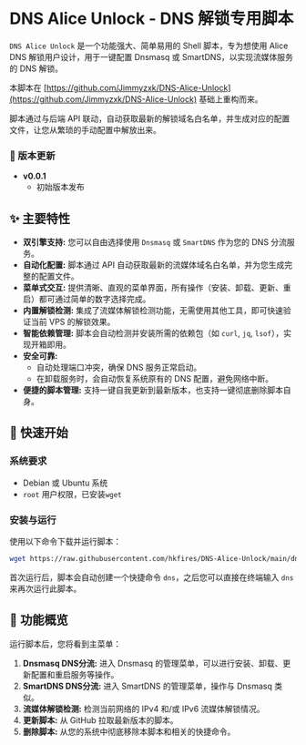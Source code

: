 # DNS Alice Unlock - DNS 解锁专用脚本

`DNS Alice Unlock` 是一个功能强大、简单易用的 Shell 脚本，专为想使用 Alice DNS 解锁用户设计，用于一键配置 Dnsmasq 或 SmartDNS，以实现流媒体服务的 DNS 解锁。

本脚本在 [https://github.com/Jimmyzxk/DNS-Alice-Unlock](https://github.com/Jimmyzxk/DNS-Alice-Unlock) 基础上重构而来。

脚本通过与后端 API 联动，自动获取最新的解锁域名白名单，并生成对应的配置文件，让您从繁琐的手动配置中解放出来。

### 📌 版本更新

* **v0.0.1**
  - 初始版本发布


## ✨ 主要特性

*   **双引擎支持:** 您可以自由选择使用 `Dnsmasq` 或 `SmartDNS` 作为您的 DNS 分流服务。
*   **自动化配置:** 脚本通过 API 自动获取最新的流媒体域名白名单，并为您生成完整的配置文件。
*   **菜单式交互:** 提供清晰、直观的菜单界面，所有操作（安装、卸载、更新、重启）都可通过简单的数字选择完成。
*   **内置解锁检测:** 集成了流媒体解锁检测功能，无需使用其他工具，即可快速验证当前 VPS 的解锁效果。
*   **智能依赖管理:** 脚本会自动检测并安装所需的依赖包（如 `curl`, `jq`, `lsof`），实现开箱即用。
*   **安全可靠:**
    *   自动处理端口冲突，确保 DNS 服务正常启动。
    *   在卸载服务时，会自动恢复系统原有的 DNS 配置，避免网络中断。
*   **便捷的脚本管理:** 支持一键自我更新到最新版本，也支持一键彻底删除脚本自身。

## 🚀 快速开始

### 系统要求

*   Debian 或 Ubuntu 系统
*   `root` 用户权限，已安装`wget`

### 安装与运行

使用以下命令下载并运行脚本：

```bash
wget https://raw.githubusercontent.com/hkfires/DNS-Alice-Unlock/main/dns-alice-unlock.sh && chmod +x dns-alice-unlock.sh && bash dns-alice-unlock.sh
```

首次运行后，脚本会自动创建一个快捷命令 `dns`，之后您可以直接在终端输入 `dns` 来再次运行此脚本。

## 📖 功能概览

运行脚本后，您将看到主菜单：

1.  **Dnsmasq DNS分流:** 进入 Dnsmasq 的管理菜单，可以进行安装、卸载、更新配置和重启服务等操作。
2.  **SmartDNS DNS分流:** 进入 SmartDNS 的管理菜单，操作与 Dnsmasq 类似。
3.  **流媒体解锁检测:** 检测当前网络的 IPv4 和/或 IPv6 流媒体解锁情况。
4.  **更新脚本:** 从 GitHub 拉取最新版本的脚本。
5.  **删除脚本:** 从您的系统中彻底移除本脚本和相关的快捷命令。
